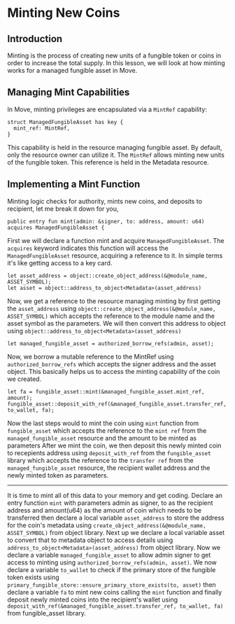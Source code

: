 # Minting New Coins

## Introduction

Minting is the process of creating new units of a fungible token or coins in order to increase the total supply. In this lesson, we will look at how minting works for a managed fungible asset in Move.

## Managing Mint Capabilities
In Move, minting privileges are encapsulated via a `MintRef` capability:
```
struct ManagedFungibleAsset has key {
  mint_ref: MintRef,
}
```
This capability is held in the resource managing fungible asset. By default, only the resource owner can utilize it. The `MintRef` allows minting new units of the fungible token. This reference is held in the Metadata resource.

## Implementing a Mint Function
Minting logic checks for authority, mints new coins, and deposits to recipient, let me break it down for you,
```
public entry fun mint(admin: &signer, to: address, amount: u64) acquires ManagedFungibleAsset {
```
First we will declare a function mint and acquire `ManagedFungibleAsset`. The `acquires` keyword indicates this function will access the `ManagedFungibleAsset` resource, acquiring a reference to it. In simple terms it's like getting access to a key card.
```
let asset_address = object::create_object_address(&@module_name, ASSET_SYMBOL);
let asset = object::address_to_object<Metadata>(asset_address)
```
Now, we get a reference to the resource managing minting by first getting the `asset_address` using  `object::create_object_address(&@module_name, ASSET_SYMBOL)` which accepts the reference to the module name and the asset symbol as the parameters.
We will then convert this address to object using 	`object::address_to_object<Metadata>(asset_address)`	
```
let managed_fungible_asset = authorized_borrow_refs(admin, asset);
```
Now, we borrow a mutable reference to the MintRef using `authorized_borrow_refs` which accepts the signer address and the asset object. This basically helps us to access the minting capability of the coin we created.
```
let fa = fungible_asset::mint(&managed_fungible_asset.mint_ref, amount);
fungible_asset::deposit_with_ref(&managed_fungible_asset.transfer_ref, to_wallet, fa);
```
Now the last steps would to mint the coin using `mint` function from `fungible_asset` which accepts the reference to the `mint ref` from the `managed_fungible_asset` resource and the amount to be minted as parameters
After we mint the coin, we then deposit this newly minted coin to recepients address using `deposit_with_ref` from the `fungible_asset` library  which accepts the reference to the `transfer ref` from the `managed_fungible_asset` resource, the recipient wallet address and the newly minted token as parameters.

---
It is time to mint all of this data to your memory and get coding. Declare an entry function `mint` with parameters admin as signer, to as the recipient address and amount(u64) as the amount of coin which needs to be transferred then declare a local variable `asset_address` to store the address for the coin's metadata using `create_object_address(&@module_name, ASSET_SYMBOL)` from object library. Next up we declare a local variable asset to convert that to metadata object to access details using `address_to_object<Metadata>(asset_address)` from object library. Now we declare a variable `managed_fungible_asset` to allow admin signer to get access to minting using `authorized_borrow_refs(admin, asset)`. We now declare a variable `to_wallet` to check if the primary store of the fungible token exists using `primary_fungible_store::ensure_primary_store_exists(to, asset)` then declare a variable `fa` to mint new coins calling the `mint` function and finally deposit newly minted coins into the recipient's wallet using `deposit_with_ref(&managed_fungible_asset.transfer_ref, to_wallet, fa)` from fungible_asset library. 












